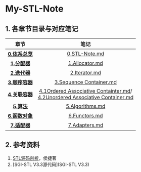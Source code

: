 # My-STL-Note

## 1. 各章节目录与对应笔记

|                        章节                        |                             笔记                             |
| :------------------------------------------------: | :----------------------------------------------------------: |
|       **[0.体系总览](STL-Note/STL-Note.md)**       |            [0.STL-Note.md](STL-Note/STL-Note.md)             |
|        **[1.分配器](STL-Note/1.Allocator)**        |     [1.Allocator.md](STL-Note/1.Allocator/Allocator.md)      |
|        **[2.迭代器](STL-Note/2.Iterator)**         |       [2.Iterator.md](STL-Note/2.Iterator/Iterator.md)       |
|  **[3.顺序容器](STL-Note/3.Sequence-Container)**   | [3.Sequence Container.md](STL-Note/3.Sequence-Container/Sequence-Container.md) |
| **[4.关联容器](STL-Note/4.Associative-Container)** | [4.1Ordered Associative Containter.md](STL-Note/4.Associative-Container/Ordered-Associative-Container.md)/<br />[4.2Unordered Associative Container.md](STL-Note/4.Associative-Container/Unordered-Associative-Container.md) |
|        **[5.算法](STL-Note/5.Algorithms)**         |    [5.Algorithms.md](STL-Note/5.Algorithms/Algorithms.md)    |
|       **[6.函数对象](STL-Note/6.Functors)**        |       [6.Functors.md](STL-Note/6.Functors/Functors.md)       |
|        **[7.适配器](STL-Note/7.Adapters)**         |       [7.Adapters.md](STL-Note/7.Adapters/Adapters.md)       |



## 2. 参考资料

1. [STL源码剖析](book/STL源码剖析简体中文.pdf)，侯捷著
2. [SGI-STL V3.3源代码](SGI-STL V3.3)

